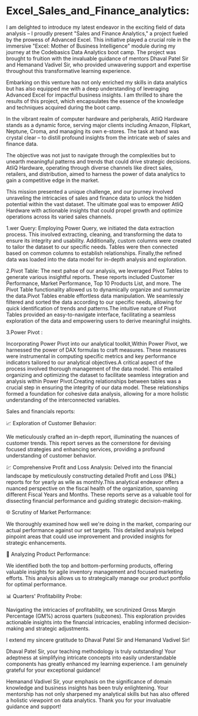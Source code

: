 # Excel_Sales_and_Finance_analytics: 

I am delighted to introduce my latest endeavor in the exciting field of data analysis – I proudly present "Sales and Finance Analytics," a project fueled by the prowess of Advanced Excel. This initiative played a crucial role in the immersive "Excel: Mother of Business Intelligence" module during my journey at the Codebasics Data Analytics boot camp. The project was brought to fruition with the invaluable guidance of mentors Dhaval Patel Sir and Hemanand Vadivel Sir, who provided unwavering support and expertise throughout this transformative learning experience.

Embarking on this venture has not only enriched my skills in data analytics but has also equipped me with a deep understanding of leveraging Advanced Excel for impactful business insights. I am thrilled to share the results of this project, which encapsulates the essence of the knowledge and techniques acquired during the boot camp.

In the vibrant realm of computer hardware and peripherals, AtliQ Hardware stands as a dynamic force, serving major clients including Amazon, Flipkart, Neptune, Croma, and managing its own e-stores. The task at hand was crystal clear – to distill profound insights from the intricate web of sales and finance data.

The objective was not just to navigate through the complexities but to unearth meaningful patterns and trends that could drive strategic decisions. AtliQ Hardware, operating through diverse channels like direct sales, retailers, and distribution, aimed to harness the power of data analytics to gain a competitive edge in the market.

This mission presented a unique challenge, and our journey involved unraveling the intricacies of sales and finance data to unlock the hidden potential within the vast dataset. The ultimate goal was to empower AtliQ Hardware with actionable insights that could propel growth and optimize operations across its varied sales channels.


1.wer Query:
Employing Power Query, we initiated the data extraction process. This involved extracting, cleaning, and transforming the data to ensure its integrity and usability. Additionally, custom columns were created to tailor the dataset to our specific needs. Tables were then connected based on common columns to establish relationships. Finally,the refined data was loaded into the data model for in-depth analysis and exploration.

2.Pivot Table:
The next pahse of  our analysis, we leveraged Pivot Tables to generate various insightful reports. These reports included Customer Performance, Market Performance, Top 10 Products List, and more. The Pivot Table functionality allowed us to dynamically organize and summarize the data.Pivot Tables enable effortless data manipulation. We seamlessly filtered and sorted the data according to our specific needs, allowing for quick identification of trends and patterns.The intuitive nature of Pivot Tables provided an easy-to-navigate interface, facilitating a seamless exploration of the data and empowering users to derive meaningful insights.

3.Power Pivot : 

Incorporating Power Pivot into our analytical toolkit,Within Power Pivot, we harnessed the power of DAX formulas to craft measures. These measures were instrumental in computing specific metrics and key performance indicators tailored to our analytical objectives.A critical aspect of the process involved thorough management of the data model. This entailed organizing and optimizing the dataset to facilitate seamless integration and analysis within Power Pivot.Creating relationships between tables was a crucial step in ensuring the integrity of our data model. These relationships formed a foundation for cohesive data analysis, allowing for a more holistic understanding of the interconnected variables.

Sales and financials reports: 

📈 Exploration of Customer Behavior:

We meticulously crafted an in-depth report, illuminating the nuances of customer trends. This report serves as the cornerstone for devising focused strategies and enhancing services, providing a profound understanding of customer behavior.

💹 Comprehensive Profit and Loss Analysis:
Delved into the financial landscape by meticulously constructing detailed Profit and Loss (P&L) reports for for yearly as wlle as monthly.This analytical endeavor offers a nuanced perspective on the fiscal health of the organization, spanning different Fiscal Years and Months. These reports serve as a valuable tool for dissecting financial performance and guiding strategic decision-making.


🌐 Scrutiny of Market Performance:

We thoroughly examined how well we're doing in the market, comparing our actual performance against our set targets. This detailed analysis helped pinpoint areas that could use improvement and provided insights for strategic enhancements.

🌟 Analyzing Product Performance:

We identified both the top and bottom-performing products, offering valuable insights for agile inventory management and focused marketing efforts. This analysis allows us to strategically manage our product portfolio for optimal performance.

📊 Quarters' Profitability Probe:

Navigating the intricacies of profitability, we scrutinized Gross Margin Percentage (GM%) across quarters (subzones). This exploration provides actionable insights into the financial intricacies, enabling informed decision-making and strategic adjustments. 

I extend my sincere gratitude to Dhaval Patel Sir and Hemanand Vadivel Sir!

Dhaval Patel Sir, your teaching methodology is truly outstanding! Your adeptness at simplifying intricate concepts into easily understandable components has greatly enhanced my learning experience. I am genuinely grateful for your exceptional guidance!

Hemanand Vadivel Sir, your emphasis on the significance of domain knowledge and business insights has been truly enlightening. Your mentorship has not only sharpened my analytical skills but has also offered a holistic viewpoint on data analytics. Thank you for your invaluable guidance and support!

